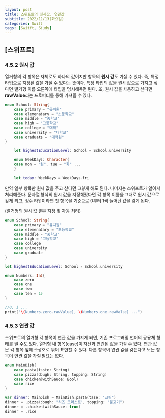 ```yaml
---
layout: post
title: 스위프트의 원시값, 연관값
subtitle: 2022/12/13(화요일)
categories: Swift
tags: [Switft, Study]
---
```


## [스위프트]

### 4.5.2 원시 값

열거형의 각 항목은 자체로도 하나의 값이지만 항목의 **원시 값**도 가질 수 있다. 즉, 특정 타입으로 지정된 값을 가질 수 있다는 뜻이다. 특정 타입의 값을 원시 값으로 가지고 싶다면 열거형 이름 오른쪽에 타입을 명시해주면 된다. 또, 원시 값을 사용하고 싶다면 **rawValue**라는 프로퍼티를 통해 가져올 수 있다.

```swift
enum School: String{
	case primary = "유치원"
	case elemenatary = "초등학교"
	case middle = "중학교"
	case high = "고등학교"
	case college = "대학"
	case university = "대학교"
	case graduate = "대학원"
}

	let highestEducationLevel: School = School.university
	
	enum WeekDays: Character{
	case mon = "월", tue = "화" ...
	}

	let today: WeekDays = WeekDays.fri
```

만약 일부 항목만 원시 값을 주고 싶다면 그렇게 해도 된다. 나머지는 스위프트가 알아서 처리해준다. 문자열 형식의 원시 값을 지정해줬다면 각 항목 이름을 그대로 원시 값으로 갖게 되고, 정수 타입이라면 첫 항목을 기준으로 0부터 1씩 늘어난 값을 갖게 된다.

(열거형의 원시 값 일부 지정 및 자동 처리)

```swift
enum School: String{
	case primary = "유치원"
	case elemenatary = "초등학교"
	case middle = "중학교"
	case high = "고등학교"
	case college
	case university
	case graduate
}

let highestEducationLevel: School = School.university

enum Numbers: Int{
	case zero
	case one
	case two
	case ten = 10
}

//0, 1 ...
print("\(Numbers.zero.rawValue), \(Numbers.one.rawValue) ...")
```

### 4.5.3 연관 값

스위프트의 열거형 각 항목이 연관 값을 가지게 되면, 기존 프로그래밍 언어의 공용체 형태를 띌 수도 있다. 열거형 내 항목(case)이 자신과 연간된 값을 가질 수 있다. 연관 값은 각 항목 옆에 소괄호로 묶어 표현할 수 있다. 다른 항목이 연관 값을 갖는다고 모든 항목이 연관 값을 가질 필요는 없다.

```swift
enum MainDish{
	case pasta(taste: String)
	case pizza(dough: String, topping: String)
	case chicken(withSauce: Bool)
	case rice
}

var dinner: MainDish = MainDish.pasta(tase: "크림")
dinner = .pizza(dough: "치즈 크러스트", topping: "불고기")
dinner = .chicken(withSauce: true)
dinner = .rice
```